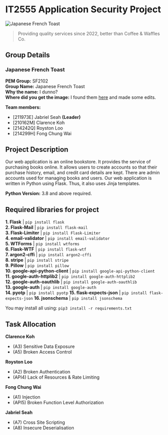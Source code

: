 # IT2555 Application Security Project

![Japanese French Toast](https://user-images.githubusercontent.com/65378401/169692179-96d98787-600f-40b6-9917-d773e11ccb44.jpg)

> Providing quality services since 2022, better than Coffee & Waffles Co.

## Group Details

### Japanese French Toast

**PEM Group:** SF2102  
**Group Name:** Japanese French Toast  
**Why the name:** I dunno?  
**Where did you get the image:** I found them [here](https://iamafoodblog.com/extra-fluffy-super-soft-and-custard-y-japanese-style-tamagoyaki-french-toast/) and made some edits.

**Team members:**
- [211973E]  Jabriel Seah **(Leader)**
- [210162M]  Clarence Koh
- [214242Q]  Royston Loo
- [214299H]  Fong Chung Wai

## Project Description

Our web application is an online bookstore. It provides the service of purchasing books online. It allows users to create accounts so that their purchase history, email, and credit card details are kept. There are admin accounts used for managing books and users. Our web application is written in Python using Flask. Thus, it also uses Jinja templates.

**Python Version:** 3.8 and above required.

## Required libraries for project

**1. Flask** | `pip install flask `  
**2. Flask-Mail** | `pip install flask-mail`  
**3. Flask-Limiter** | `pip install Flask-Limiter`  
**4. email-validator** | `pip install email-validator`  
**5. WTForms** | `pip install wtforms`  
**6. Flask-WTF** | `pip install flask-wtf`  
**7. argon2-cffi** | `pip install argon2-cffi`  
**8. stripe** | `pip install stripe`  
**9. Pillow** | `pip install pillow`  
**10. google-api-python-client** | `pip install google-api-python-client`  
**11. google-auth-httplib2** | `pip install google-auth-httplib2`  
**12. google-auth-oauthlib** | `pip install google-auth-oauthlib`  
**13. google-auth** | `pip install google-auth`  
**14. pyotp** | `pip install pyotp`
**15. flask-expects-json** | `pip install flask-expects-json`
**16. jsonschema** | `pip install jsonschema`

You may install all using: `pip3 install -r requirements.txt`

## Task Allocation

**Clarence Koh**
- (A3) Sensitive Data Exposure
- (A5) Broken Access Control

**Royston Loo**
- (A2) Broken Authentication
- (API4) Lack of Resources & Rate Limiting

**Fong Chung Wai**
- (A1) Injection
- (API5) Broken Function Level Authorization

**Jabriel Seah**
- (A7) Cross Site Scripting
- (A8) Insecure Deserialisation
